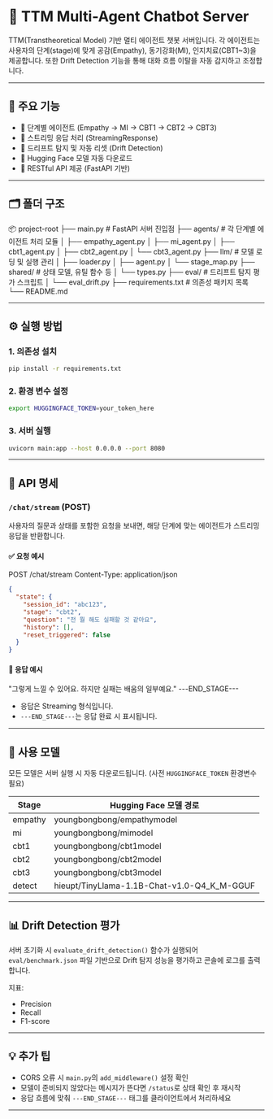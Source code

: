 # 🤖 TTM Multi-Agent Chatbot Server

TTM(Transtheoretical Model) 기반 멀티 에이전트 챗봇 서버입니다.
각 에이전트는 사용자의 단계(stage)에 맞게 공감(Empathy), 동기강화(MI), 인지치료(CBT1\~3)을 제공합니다.
또한 Drift Detection 기능을 통해 대화 흐름 이탈을 자동 감지하고 조정합니다.

---

## 📌 주요 기능

* 🧠 단계별 에이전트 (Empathy → MI → CBT1 → CBT2 → CBT3)
* 💬 스트리밍 응답 처리 (StreamingResponse)
* 🧭 드리프트 탐지 및 자동 리셋 (Drift Detection)
* 💾 Hugging Face 모델 자동 다운로드
* 📡 RESTful API 제공 (FastAPI 기반)

---

## 🗂️ 폴더 구조

📦 project-root
├── main.py                  # FastAPI 서버 진입점
├── agents/                  # 각 단계별 에이전트 처리 모듈
│   ├── empathy\_agent.py
│   ├── mi\_agent.py
│   ├── cbt1\_agent.py
│   ├── cbt2\_agent.py
│   └── cbt3\_agent.py
├── llm/                     # 모델 로딩 및 실행 관리
│   ├── loader.py
│   ├── agent.py
│   └── stage\_map.py
├── shared/                  # 상태 모델, 유틸 함수 등
│   └── types.py
├── eval/                    # 드리프트 탐지 평가 스크립트
│   └── eval\_drift.py
├── requirements.txt         # 의존성 패키지 목록
└── README.md

---

## ⚙️ 실행 방법

### 1. 의존성 설치

```bash
pip install -r requirements.txt
```

### 2. 환경 변수 설정

```bash
export HUGGINGFACE_TOKEN=your_token_here
```

### 3. 서버 실행

```bash
uvicorn main:app --host 0.0.0.0 --port 8080
```

---

## 🔗 API 명세

### `/chat/stream` (POST)

사용자의 질문과 상태를 포함한 요청을 보내면, 해당 단계에 맞는 에이전트가 스트리밍 응답을 반환합니다.

#### ✅ 요청 예시

POST /chat/stream
Content-Type: application/json

```json
{
  "state": {
    "session_id": "abc123",
    "stage": "cbt2",
    "question": "전 뭘 해도 실패할 것 같아요",
    "history": [],
    "reset_triggered": false
  }
}
```

#### 🔁 응답 예시

"그렇게 느낄 수 있어요. 하지만 실패는 배움의 일부예요."
\---END\_STAGE---

* 응답은 Streaming 형식입니다.
* `---END_STAGE---`는 응답 완료 시 표시됩니다.

---

## 🧠 사용 모델

모든 모델은 서버 실행 시 자동 다운로드됩니다.
(사전 `HUGGINGFACE_TOKEN` 환경변수 필요)

| Stage   | Hugging Face 모델 경로                            |
| ------- | --------------------------------------------- |
| empathy | youngbongbong/empathymodel                    |
| mi      | youngbongbong/mimodel                         |
| cbt1    | youngbongbong/cbt1model                       |
| cbt2    | youngbongbong/cbt2model                       |
| cbt3    | youngbongbong/cbt3model                       |
| detect  | hieupt/TinyLlama-1.1B-Chat-v1.0-Q4\_K\_M-GGUF |

---

## 📊 Drift Detection 평가

서버 초기화 시 `evaluate_drift_detection()` 함수가 실행되어
`eval/benchmark.json` 파일 기반으로 Drift 탐지 성능을 평가하고 콘솔에 로그를 출력합니다.

지표:

* Precision
* Recall
* F1-score

---

## 💡 추가 팁

* CORS 오류 시 `main.py`의 `add_middleware()` 설정 확인
* 모델이 준비되지 않았다는 메시지가 뜬다면 `/status`로 상태 확인 후 재시작
* 응답 흐름에 맞춰 `---END_STAGE---` 태그를 클라이언트에서 처리하세요

---
